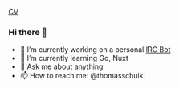 [CV](cv/vitae.yml)
### Hi there 👋

- 🔭 I’m currently working on a personal [IRC Bot](https://gitlab.com/thomasschuiki/go-ircbot)
- 🌱 I’m currently learning Go, Nuxt
- 💬 Ask me about anything
- 📫 How to reach me: @thomasschuiki

<!--
**thomasschuiki/thomasschuiki** is a ✨ _special_ ✨ repository because its `README.md` (this file) appears on your GitHub profile.
-->
